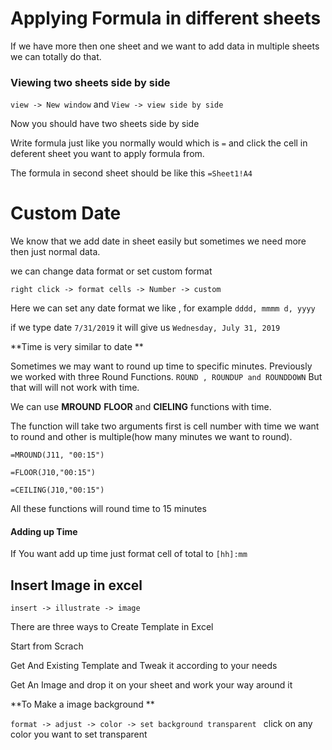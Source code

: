 # Applying Formula in different sheets 

If we have more then one sheet and we want to add data in multiple sheets we can totally do that.

### Viewing two sheets side by side 

`view -> New window` and `View -> view side by side `

Now you should have two sheets side by side 

Write formula just like you normally would which is `=` and click the cell in deferent sheet you want to apply formula from. 

The formula in second sheet should be like this `=Sheet1!A4`

# Custom Date 

We know that we add date in sheet easily but sometimes we need more then just normal data.

we can change data format or set custom format

`right click -> format cells -> Number -> custom`

Here we can set any date format we like , for example `dddd, mmmm d, yyyy`

if we type date `7/31/2019` it will give us `Wednesday, July 31, 2019`

**Time is very similar to date **

Sometimes we may want to round up time to specific minutes. Previously we worked with three Round Functions.  `ROUND , ROUNDUP and ROUNDDOWN` But that will will not work with time.

We can use **MROUND** **FLOOR** and **CIELING** functions with time.

The function will take two arguments first is cell number with time we want to round and other is multiple(how many minutes we want to round).

`=MROUND(J11, "00:15")`

`=FLOOR(J10,"00:15")`

`=CEILING(J10,"00:15")`

All these functions will round time to 15 minutes 

#### Adding up Time 

If You want add up time just format cell of total to `[hh]:mm`

## Insert Image in excel

`insert -> illustrate -> image` 

There are three ways to Create Template in Excel 

Start from Scrach

Get And Existing Template and Tweak it according to your needs 

Get An Image and drop it on your sheet and work your way around it

**To Make a image background ** 

`format -> adjust -> color -> set background transparent ` click on any color you want to set transparent 